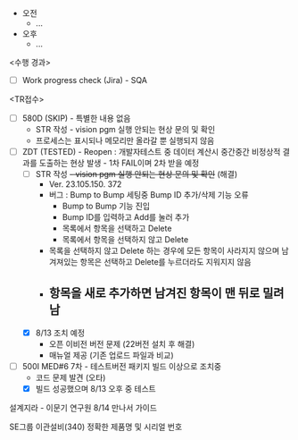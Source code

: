 - 오전
	- ...
- 오후
	- ...

<수행 경과>
- [ ] Work progress check (Jira) - SQA

<TR접수>
- [ ] 580D (SKIP) - 특별한 내용 없음
	- STR 작성 - vision pgm 실행 안되는 현상 문의 및 확인
	- 프로세스는 표시되나 메모리만 올라갈 뿐 실행되지 않음
- [ ] ZDT (TESTED) - Reopen : 개발자테스트 중 데이터 계산시 중간중간 비정상적 결과를 도출하는 현상 발생 - 1차 FAIL이며 2차 받을 예정
	- [ ] STR 작성 ~~- vision pgm 실행 안되는 현상 문의 및 확인~~ (해결)
		- Ver. 23.105.150. 372
		- 버그 : Bump to Bump 세팅중 Bump ID 추가/삭제 기능 오류
			- Bump to Bump 기능 진입
			- Bump ID를 입력하고 Add를 눌러 추가
			- 목록에서 항목을 선택하고 Delete
			- 목록에서 항목을 선택하지 않고 Delete
		- 목록을 선택하지 않고 Delete 하는 경우에 모든 항목이 사라지지 않으며 남겨져있는 항목은 선택하고 Delete를 누르더라도 지워지지 않음
		- 항목을 새로 추가하면 남겨진 항목이 맨 뒤로 밀려남
			- 
	- [x] 8/13 조치 예정
		- 오픈 이비전 버전 문제 (22버전 설치 후 해결)
		- 매뉴얼 제공 (기존 업로드 파일과 비교)
- [ ] 500I MED#6 7차 - 테스트버전 패키지 빌드 이상으로 조치중
	- 코드 문제 발견 (오타)
	- [x] 빌드 성공했으며 8/13 오후 중 테스트

설계지라 - 이문기 연구원 8/14 만나서 가이드

SE그룹 이관설비(340) 정확한 제품명 및 시리얼 번호

